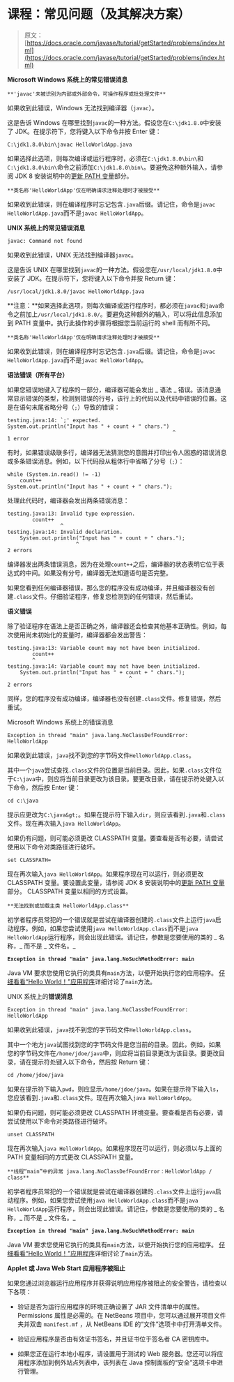 # 课程：常见问题（及其解决方案）

> 原文： [https://docs.oracle.com/javase/tutorial/getStarted/problems/index.html](https://docs.oracle.com/javase/tutorial/getStarted/problems/index.html)

**Microsoft Windows 系统上的常见错误消息**

`**'javac'未被识别为内部或外部命令，可操作程序或批处理文件**`

如果收到此错误，Windows 无法找到编译器（`javac`）。

这是告诉 Windows 在哪里找到`javac`的一种方法。假设您在`C:\jdk1.8.0`中安装了 JDK。在提示符下，您将键入以下命令并按 Enter 键：

```
C:\jdk1.8.0\bin\javac HelloWorldApp.java

```

如果选择此选项，则每次编译或运行程序时，必须在`C:\jdk1.8.0\bin\`和`C:\jdk1.8.0\bin\`命令之前添加`C:\jdk1.8.0\bin\`。要避免这种额外输入，请参阅 JDK 8 安装说明中的[更新 PATH 变量](https://docs.oracle.com/javase/8/docs/technotes/guides/install/windows_jdk_install.html#BABGDJFH)部分。

`**类名称'HelloWorldApp'仅在明确请求注释处理时才被接受**`

如果收到此错误，则在编译程序时忘记包含`.java`后缀。请记住，命令是`javac HelloWorldApp.java`而不是`javac HelloWorldApp`。

**UNIX 系统上的常见错误消息**

`javac: Command not found`

如果收到此错误，UNIX 无法找到编译器`javac`。

这是告诉 UNIX 在哪里找到`javac`的一种方法。假设您在`/usr/local/jdk1.8.0`中安装了 JDK。在提示符下，您将键入以下命令并按 Return 键：

```
/usr/local/jdk1.8.0/javac HelloWorldApp.java

```

**注意：**如果选择此选项，则每次编译或运行程序时，都必须在`javac`和`java`命令之前加上`/usr/local/jdk1.8.0/`。要避免这种额外的输入，可以将此信息添加到 PATH 变量中。执行此操作的步骤将根据您当前运行的 shell 而有所不同。

`**类名称'HelloWorldApp'仅在明确请求注释处理时才被接受**`

如果收到此错误，则在编译程序时忘记包含`.java`后缀。请记住，命令是`javac HelloWorldApp.java`而不是`javac HelloWorldApp`。

**语法错误（所有平台）**

如果您错误地键入了程序的一部分，编译器可能会发出 _ 语法 _ 错误。该消息通常显示错误的类型，检测到错误的行号，该行上的代码以及代码中错误的位置。这是在语句末尾省略分号（`;`）导致的错误：

```
testing.java:14: `;' expected.
System.out.println("Input has " + count + " chars.")
                                                     ^
1 error

```

有时，如果错误级联多行，编译器无法猜测您的意图并打印出令人困惑的错误消息或多条错误消息。例如，以下代码段从粗体行中省略了分号（`;`）：

```
while (System.in.read() != -1)
    count++
System.out.println("Input has " + count + " chars."); 

```

处理此代码时，编译器会发出两条错误消息：

```
testing.java:13: Invalid type expression.
        count++
                 ^
testing.java:14: Invalid declaration.
    System.out.println("Input has " + count + " chars.");
                      ^
2 errors

```

编译器发出两条错误消息，因为在处理`count++`之后，编译器的状态表明它位于表达式的中间。如果没有分号，编译器无法知道语句是否完整。

如果您看到任何编译器错误，那么您的程序没有成功编译，并且编译器没有创建`.class`文件。仔细验证程序，修复您检测到的任何错误，然后重试。

**语义错误**

除了验证程序在语法上是否正确之外，编译器还会检查其他基本正确性。例如，每次使用尚未初始化的变量时，编译器都会发出警告：

```
testing.java:13: Variable count may not have been initialized.
        count++
        ^
testing.java:14: Variable count may not have been initialized.
    System.out.println("Input has " + count + " chars.");
                                       ^
2 errors

```

同样，您的程序没有成功编译，编译器也没有创建`.class`文件。修复错误，然后重试。

Microsoft Windows 系统上的错误消息

`Exception in thread "main" java.lang.NoClassDefFoundError: HelloWorldApp`

如果收到此错误，`java`找不到您的字节码文件`HelloWorldApp.class`。

其中一个`java`尝试查找`.class`文件的位置是当前目录。因此，如果`.class`文件位于`C:\java`中，则应将当前目录更改为该目录。要更改目录，请在提示符处键入以下命令，然后按 Enter 键：

```
cd c:\java

```

提示应更改为`C:\java&gt;`。如果在提示符下输入`dir`，则应该看到`.java`和`.class`文件。现在再次输入`java HelloWorldApp`。

如果仍有问题，则可能必须更改 CLASSPATH 变量。要查看是否有必要，请尝试使用以下命令对类路径进行破坏。

```
set CLASSPATH=

```

现在再次输入`java HelloWorldApp`。如果程序现在可以运行，则必须更改 CLASSPATH 变量。要设置此变量，请参阅 JDK 8 安装说明中的[更新 PATH 变量](https://docs.oracle.com/javase/8/docs/technotes/guides/install/windows_jdk_install.html#BABGDJFH)部分。 CLASSPATH 变量以相同的方式设置。

`**无法找到或加载主类 HelloWorldApp.class**`

初学者程序员常犯的一个错误就是尝试在编译器创建的`.class`文件上运行`java`启动程序。例如，如果您尝试使用`java HelloWorldApp.class`而不是`java HelloWorldApp`运行程序，则会出现此错误。请记住，参数是您要使用的类的 _ 名称，_ 而不是 _ 文件名。_

**`Exception in thread "main" java.lang.NoSuchMethodError: main`**

Java VM 要求您使用它执行的类具有`main`方法，以便开始执行您的应用程序。 [仔细看看“Hello World！”应用程序](../application/index.html)详细讨论了`main`方法。

UNIX 系统上的**错误消息**

`Exception in thread "main" java.lang.NoClassDefFoundError: HelloWorldApp`

如果收到此错误，`java`找不到您的字节码文件`HelloWorldApp.class`。

其中一个地方`java`试图找到您的字节码文件是您当前的目录。因此，例如，如果您的字节码文件在`/home/jdoe/java`中，则应将当前目录更改为该目录。要更改目录，请在提示符处键入以下命令，然后按 Return 键：

```
cd /home/jdoe/java

```

如果在提示符下输入`pwd`，则应显示`/home/jdoe/java`。如果在提示符下输入`ls`，您应该看到`.java`和`.class`文件。现在再次输入`java HelloWorldApp`。

如果仍有问题，则可能必须更改 CLASSPATH 环境变量。要查看是否有必要，请尝试使用以下命令对类路径进行破坏。

```
unset CLASSPATH

```

现在再次输入`java HelloWorldApp`。如果程序现在可以运行，则必须以与上面的 PATH 变量相同的方式更改 CLASSPATH 变量。

`**线程“main”中的异常 java.lang.NoClassDefFoundError：HelloWorldApp / class**`

初学者程序员常犯的一个错误就是尝试在编译器创建的`.class`文件上运行`java`启动程序。例如，如果您尝试使用`java HelloWorldApp.class`而不是`java HelloWorldApp`运行程序，则会出现此错误。请记住，参数是您要使用的类的 _ 名称，_ 而不是 _ 文件名。_

**`Exception in thread "main" java.lang.NoSuchMethodError: main`**

Java VM 要求您使用它执行的类具有`main`方法，以便开始执行您的应用程序。 [仔细看看“Hello World！”应用程序](../application/index.html)详细讨论了`main`方法。

**Applet 或 Java Web Start 应用程序被阻止**

如果您通过浏览器运行应用程序并获得说明应用程序被阻止的安全警告，请检查以下各项：

*   验证是否为运行应用程序的环境正确设置了 JAR 文件清单中的属性。 Permissions 属性是必需的。在 NetBeans 项目中，您可以通过展开项目文件夹并双击 `manifest.mf` ，从 NetBeans IDE 的“文件”选项卡中打开清单文件。

*   验证应用程序是否由有效证书签名，并且证书位于签名者 CA 密钥库中。

*   如果您正在运行本地小程序，请设置用于测试的 Web 服务器。您还可以将应用程序添加到例外站点列表中，该列表在 Java 控制面板的“安全”选项卡中进行管理。